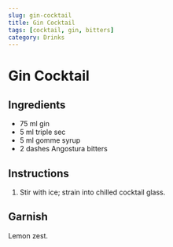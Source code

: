 ```yaml
---
slug: gin-cocktail
title: Gin Cocktail
tags: [cocktail, gin, bitters]
category: Drinks
---
```


# Gin Cocktail

## Ingredients

- 75 ml gin
- 5 ml triple sec
- 5 ml gomme syrup
- 2 dashes Angostura bitters

## Instructions

1. Stir with ice; strain into chilled cocktail glass.

## Garnish

Lemon zest.

